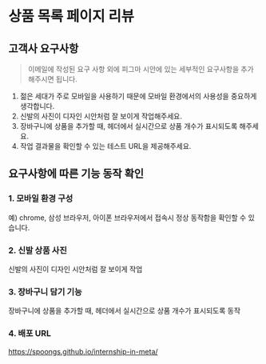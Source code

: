 # 상품 목록 페이지 리뷰

## 고객사 요구사항
> 이메일에 작성된 요구 사항 외에 피그마 시안에 있는 세부적인 요구사항을 추가해주시면 됩니다.

1. 젊은 세대가 주로 모바일을 사용하기 때문에 모바일 환경에서의 사용성을 중요하게 생각합니다.
2. 신발의 사진이 디자인 시안처럼 잘 보이게 작업해주세요.
3. 장바구니에 상품을 추가할 때, 헤더에서 실시간으로 상품 개수가 표시되도록 해주세요.
4. 작업 결과물을 확인할 수 있는 테스트 URL을 제공해주세요.

## 요구사항에 따른 기능 동작 확인

### 1. 모바일 환경 구성
예) chrome, 삼성 브라우저, 아이폰 브라우저에서 접속시 정상 동작함을 확인할 수 있습니다.

### 2. 신발 상품 사진
신발의 사진이 디자인 시안처럼 잘 보이게 작업

### 3. 장바구니 담기 기능
장바구니에 상품을 추가할 때, 헤더에서 실시간으로 상품 개수가 표시되도록 동작
 
### 4. 배포 URL
https://spoongs.github.io/internship-in-meta/

